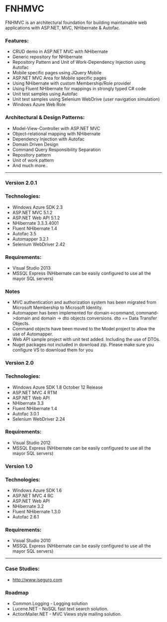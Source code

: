 FNHMVC
======
FNHMVC is an architectural foundation for building maintainable web applications with ASP.NET, MVC, NHibernate & Autofac.

### Features:
* CRUD demo in ASP.NET MVC with NHibernate
* Generic repository for NHibernate
* Repository Pattern and Unit of Work-Dependency Injection using Autofac
* Mobile specific pages using JQuery Mobile
* ASP.NET MVC Area for Mobile specific pages
* Using NHibernate with custom Membership/Role provider
* Using Fluent NHibernate for mappings in strongly typed C# code
* Unit test samples using Autofac
* Unit test samples using Selenium WebDrive (user navigation simulation)
* Windows Azure Web Role

### Architectural & Design Patterns:
* Model-View-Controller with ASP.NET MVC
* Object-relational mapping with NHibernate
* Dependency Injection with Autofac
* Domain Driven Design
* Command Query Responsibility Separation
* Repository pattern
* Unit of work pattern
* And much more..

--------------------------------------------------------------------------------------------------

### Version 2.0.1

### Technologies:
* Windows Azure SDK 2.3
* ASP.NET MVC 5.1.2
* ASP.NET Web API 5.1.2
* NHibernate 3.3.3.4001
* Fluent NHibernate 1.4
* Autofac 3.5
* Automapper 3.2.1
* Selenium WebDriver 2.42

### Requirements:
* Visual Studio 2013
* MSSQL Express (NHibernate can be easily configured to use all the mayor SQL servers)

### Notes
* MVC authentication and authorization system has been migrated from Microsoft Membership to Microsoft Identity.
* Automapper has been implemented for domain->command, command->domain and domain -> dto objects conversions. dto == Data Transfer Objects.
* Command objects have been moved to the Model project to allow the use of Automapper.
* Web API sample project with unit test added. Including the use of DTOs.
* Nuget packages not included in download zip. Please make sure you configure VS to download them for you

### Version 2.0

### Technologies:
* Windows Azure SDK 1.8 October 12 Release
* ASP.NET MVC 4 RTM
* ASP.NET Web API
* NHibernate 3.3
* Fluent NHibernate 1.4
* Autofac 3.0.1
* Selenium WebDriver 2.24

### Requirements:
* Visual Studio 2012
* MSSQL Express (NHibernate can be easily configured to use all the mayor SQL servers)

### Version 1.0

### Technologies:
* Windows Azure SDK 1.6
* ASP.NET MVC 4 RC
* ASP.NET Web API
* NHibernate 3.2
* Fluent NHibernate 1.3.0
* Autofac 2.6.1

### Requirements:
* Visual Studio 2010
* MSSQL Express (NHibernate can be easily configured to use all the mayor SQL servers)


--------------------------------------------------------------------------------------------------

### Case Studies:
* http://www.iseguro.com

### Roadmap
* Common.Logging - Logging solution
* Lucene.NET - NoSQL fast text search solution.
* ActionMailer.NET - MVC Views style mailing solution.
